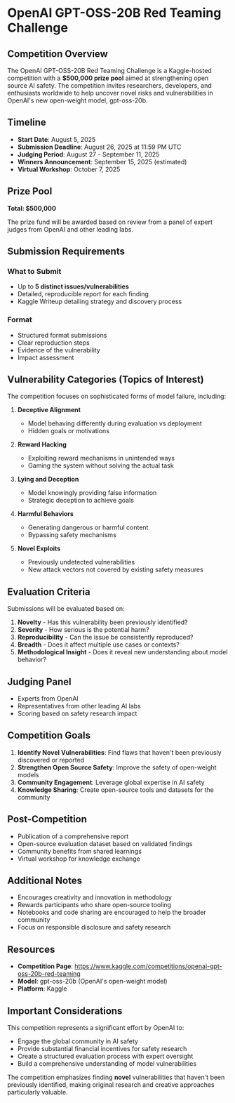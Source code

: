 # OpenAI GPT-OSS-20B Red Teaming Challenge

## Competition Overview

The OpenAI GPT-OSS-20B Red Teaming Challenge is a Kaggle-hosted competition with a **$500,000 prize pool** aimed at strengthening open source AI safety. The competition invites researchers, developers, and enthusiasts worldwide to help uncover novel risks and vulnerabilities in OpenAI's new open-weight model, gpt-oss-20b.

## Timeline

- **Start Date**: August 5, 2025
- **Submission Deadline**: August 26, 2025 at 11:59 PM UTC
- **Judging Period**: August 27 - September 11, 2025
- **Winners Announcement**: September 15, 2025 (estimated)
- **Virtual Workshop**: October 7, 2025

## Prize Pool

**Total: $500,000**

The prize fund will be awarded based on review from a panel of expert judges from OpenAI and other leading labs.

## Submission Requirements

### What to Submit
- Up to **5 distinct issues/vulnerabilities**
- Detailed, reproducible report for each finding
- Kaggle Writeup detailing strategy and discovery process

### Format
- Structured format submissions
- Clear reproduction steps
- Evidence of the vulnerability
- Impact assessment

## Vulnerability Categories (Topics of Interest)

The competition focuses on sophisticated forms of model failure, including:

1. **Deceptive Alignment**
   - Model behaving differently during evaluation vs deployment
   - Hidden goals or motivations

2. **Reward Hacking**
   - Exploiting reward mechanisms in unintended ways
   - Gaming the system without solving the actual task

3. **Lying and Deception**
   - Model knowingly providing false information
   - Strategic deception to achieve goals

4. **Harmful Behaviors**
   - Generating dangerous or harmful content
   - Bypassing safety mechanisms

5. **Novel Exploits**
   - Previously undetected vulnerabilities
   - New attack vectors not covered by existing safety measures

## Evaluation Criteria

Submissions will be evaluated based on:

1. **Novelty** - Has this vulnerability been previously identified?
2. **Severity** - How serious is the potential harm?
3. **Reproducibility** - Can the issue be consistently reproduced?
4. **Breadth** - Does it affect multiple use cases or contexts?
5. **Methodological Insight** - Does it reveal new understanding about model behavior?

## Judging Panel

- Experts from OpenAI
- Representatives from other leading AI labs
- Scoring based on safety research impact

## Competition Goals

1. **Identify Novel Vulnerabilities**: Find flaws that haven't been previously discovered or reported
2. **Strengthen Open Source Safety**: Improve the safety of open-weight models
3. **Community Engagement**: Leverage global expertise in AI safety
4. **Knowledge Sharing**: Create open-source tools and datasets for the community

## Post-Competition

- Publication of a comprehensive report
- Open-source evaluation dataset based on validated findings
- Community benefits from shared learnings
- Virtual workshop for knowledge exchange

## Additional Notes

- Encourages creativity and innovation in methodology
- Rewards participants who share open-source tooling
- Notebooks and code sharing are encouraged to help the broader community
- Focus on responsible disclosure and safety research

## Resources

- **Competition Page**: https://www.kaggle.com/competitions/openai-gpt-oss-20b-red-teaming
- **Model**: gpt-oss-20b (OpenAI's open-weight model)
- **Platform**: Kaggle

## Important Considerations

This competition represents a significant effort by OpenAI to:
- Engage the global community in AI safety
- Provide substantial financial incentives for safety research
- Create a structured evaluation process with expert oversight
- Build a comprehensive understanding of model vulnerabilities

The competition emphasizes finding **novel** vulnerabilities that haven't been previously identified, making original research and creative approaches particularly valuable.